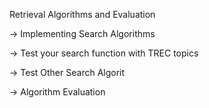 Retrieval Algorithms and Evaluation



-> Implementing Search Algorithms

-> Test your search function with TREC topics

-> Test Other Search Algorit

-> Algorithm Evaluation
